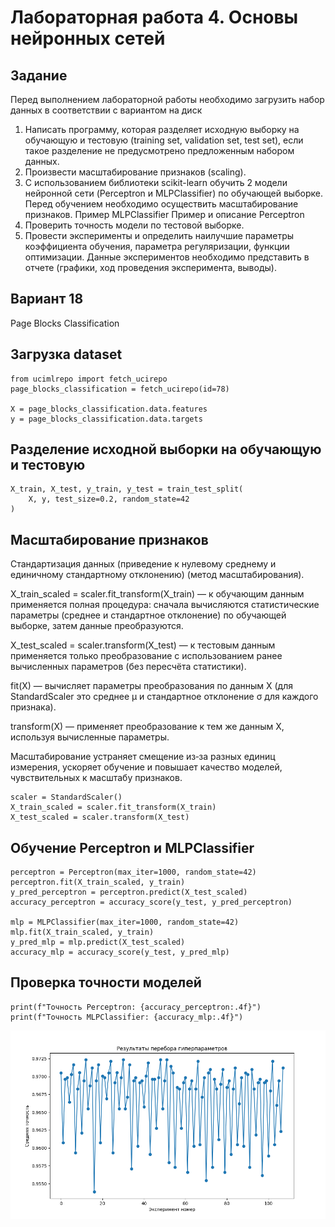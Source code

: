 # Лабораторная работа 4. Основы нейронных сетей
## Задание
Перед выполнением лабораторной работы необходимо загрузить набор данных в соответствии с вариантом на диск

1. Написать программу, которая разделяет исходную выборку на обучающую и тестовую (training set, validation set, test set), если такое разделение не предусмотрено предложенным набором данных.
2. Произвести масштабирование признаков (scaling).
3. С использованием библиотеки scikit-learn обучить 2 модели нейронной сети (Perceptron и MLPClassifier) по обучающей выборке. Перед обучением необходимо осуществить масштабирование признаков. Пример MLPClassifier Пример и описание Perceptron
4. Проверить точность модели по тестовой выборке.
5. Провести эксперименты и определить наилучшие параметры коэффициента обучения, параметра регуляризации, функции оптимизации. Данные экспериментов необходимо представить в отчете (графики, ход проведения эксперимента, выводы).

## Вариант 18
Page Blocks Classification

## Загрузка dataset
```
from ucimlrepo import fetch_ucirepo
page_blocks_classification = fetch_ucirepo(id=78)

X = page_blocks_classification.data.features
y = page_blocks_classification.data.targets
```
## Разделение исходной выборки на обучающую и тестовую
```
X_train, X_test, y_train, y_test = train_test_split(
    X, y, test_size=0.2, random_state=42
)
```
## Масштабирование признаков

  Стандартизация данных (приведение к нулевому среднему и единичному стандартному отклонению) (метод масштабирования).

  X_train_scaled = scaler.fit_transform(X_train) — к обучающим данным применяется полная процедура: сначала вычисляются статистические параметры (среднее и стандартное отклонение) по обучающей выборке, затем данные преобразуются.

  X_test_scaled = scaler.transform(X_test) — к тестовым данным применяется только преобразование с использованием ранее вычисленных параметров (без пересчёта статистики).

  fit(X) — вычисляет параметры преобразования по данным X (для StandardScaler это среднее μ и стандартное отклонение σ для каждого признака).

  transform(X) — применяет преобразование к тем же данным X, используя вычисленные параметры.

  Масштабирование устраняет смещение из‑за разных единиц измерения, ускоряет обучение и повышает качество моделей, чувствительных к масштабу признаков.
```
scaler = StandardScaler()
X_train_scaled = scaler.fit_transform(X_train)
X_test_scaled = scaler.transform(X_test)
```
## Обучение Perceptron и MLPClassifier
```
perceptron = Perceptron(max_iter=1000, random_state=42)
perceptron.fit(X_train_scaled, y_train)
y_pred_perceptron = perceptron.predict(X_test_scaled)
accuracy_perceptron = accuracy_score(y_test, y_pred_perceptron)

mlp = MLPClassifier(max_iter=1000, random_state=42)
mlp.fit(X_train_scaled, y_train)
y_pred_mlp = mlp.predict(X_test_scaled)
accuracy_mlp = accuracy_score(y_test, y_pred_mlp)
```
## Проверка точности моделей
```
print(f"Точность Perceptron: {accuracy_perceptron:.4f}")
print(f"Точность MLPClassifier: {accuracy_mlp:.4f}")
```

![alt text](Lab4.png)



